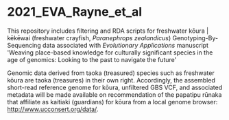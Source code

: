 # 2021_EVA_Rayne_et_al

This repository includes filtering and RDA scripts for freshwater kōura | kēkēwai (freshwater crayfish, _Paranephrops zealandicus_) Genotyping-By-Sequencing data associated with _Evolutionary Applications_ manuscript 'Weaving place-based knowledge for culturally significant species in the age of genomics: Looking to the past to navigate the future'

Genomic data derived from taoka (treasured) species such as freshwater kōura are taoka (treasures) in their own right. Accordingly, the assembled short-read reference genome for kōura, unfiltered GBS VCF, and associated metadata will be made available on recommendation of the papatipu rūnaka that affiliate as kaitiaki (guardians) for kōura from a local genome browser: http://www.ucconsert.org/data/.
